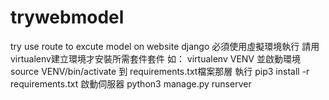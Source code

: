# trywebmodel
try use route to excute model on website
django 必須使用虛擬環境執行 
請用virtualenv建立環境才安裝所需套件套件
如：
virtualenv VENV
並啟動環境 source VENV/bin/activate
到 requirements.txt檔案那層
執行 pip3 install -r requirements.txt
啟動伺服器
python3 manage.py runserver
